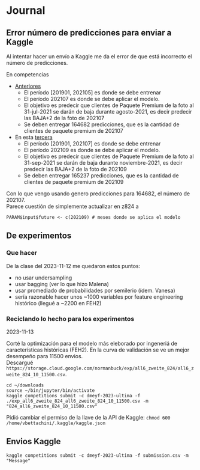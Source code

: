 # Journal

## Error número de predicciones para enviar a Kaggle
Al intentar hacer un envío a Kaggle me da el error de que está incorrecto el número de predicciones.

En competencias
- [Anteriores](https://www.kaggle.com/competitions/dmeyf-2023-segunda)
  - El período [201901, 202105] es donde se debe entrenar
  - El período 202107 es donde se debe aplicar el modelo.
  - El objetivo es predecir que clientes de Paquete Premium de la foto al 31-jul-2021 se darán de baja durante agosto-2021, es decir predecir las BAJA+2 de la foto de 202107
  - Se deben entregar 164682 predicciones, que es la cantidad de clientes de paquete premium de 202107
- En esta [tercera](https://www.kaggle.com/competitions/dmeyf-2023-ultima/overview)
  - El período [201901, 202107] es donde se debe entrenar
  - El período 202109 es donde se debe aplicar el modelo.
  - El objetivo es predecir que clientes de Paquete Premium de la foto al 31-sep-2021 se darán de baja durante noviembre-2021, es decir predecir las BAJA+2 de la foto de 202109
  - Se deben entregar 165237 predicciones, que es la cantidad de clientes de paquete premium de 202109

Con lo que vengo usando genero predicciones para 164682, el número de 202107.  
Parece cuestión de simplemente actualizar en z824 a
``` 
PARAM$input$future <- c(202109) # meses donde se aplica el modelo
```

## De experimentos

### Que hacer
De la clase del 2023-11-12 me quedaron estos puntos:
- no usar undersampling
- usar bagging (ver lo que hizo Malena)
- usar promediado de probabilidades por semilerio (ídem. Vanesa)
- sería razonable hacer unos ~1000 variables por feature engineering histórico (llegué a ~2200 en FEH2)



### Reciclando lo hecho para los experimentos
2023-11-13

Corté la optimización para el modelo más eleborado por ingeneriá de características históricas (FEH2). En la curva de validación se ve un mejor desempeño para 11500 envios.  
Descargué `https://storage.cloud.google.com/normanbuck/exp/all6_zweite_824/all6_zweite_824_10_11500.csv`.

```
cd ~/downloads
source ~/bin/jupyter/bin/activate
kaggle competitions submit -c dmeyf-2023-ultima -f ./exp_all6_zweite_824_all6_zweite_824_10_11500.csv -m "824_all6_zweite_824_10_11500.csv"
```
Pidió cambiar el permiso de la llave de la API de Kaggle: `chmod 600 /home/vbettachini/.kaggle/kaggle.json`


## Envios Kaggle
```
kaggle competitions submit -c dmeyf-2023-ultima -f submission.csv -m "Message"
```

